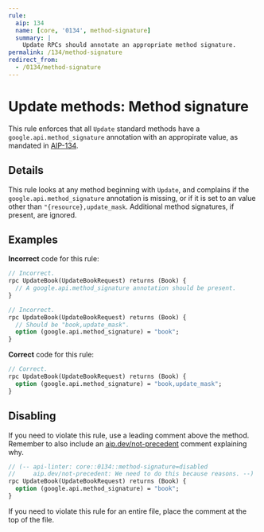 ```yaml
---
rule:
  aip: 134
  name: [core, '0134', method-signature]
  summary: |
    Update RPCs should annotate an appropriate method signature.
permalink: /134/method-signature
redirect_from:
  - /0134/method-signature
---
```


# Update methods: Method signature

This rule enforces that all `Update` standard methods have a
`google.api.method_signature` annotation with an appropirate value, as mandated
in [AIP-134][].

## Details

This rule looks at any method beginning with `Update`, and complains if the
`google.api.method_signature` annotation is missing, or if it is set to an
value other than `"{resource},update_mask`. Additional method signatures, if
present, are ignored.

## Examples

**Incorrect** code for this rule:

```proto
// Incorrect.
rpc UpdateBook(UpdateBookRequest) returns (Book) {
  // A google.api.method_signature annotation should be present.
}
```

```proto
// Incorrect.
rpc UpdateBook(UpdateBookRequest) returns (Book) {
  // Should be "book,update_mask".
  option (google.api.method_signature) = "book";
}
```

**Correct** code for this rule:

```proto
// Correct.
rpc UpdateBook(UpdateBookRequest) returns (Book) {
  option (google.api.method_signature) = "book,update_mask";
}
```

## Disabling

If you need to violate this rule, use a leading comment above the method.
Remember to also include an [aip.dev/not-precedent][] comment explaining why.

```proto
// (-- api-linter: core::0134::method-signature=disabled
//     aip.dev/not-precedent: We need to do this because reasons. --)
rpc UpdateBook(UpdateBookRequest) returns (Book) {
  option (google.api.method_signature) = "book";
}
```

If you need to violate this rule for an entire file, place the comment at the
top of the file.

[aip-134]: https://aip.dev/134
[aip.dev/not-precedent]: https://aip.dev/not-precedent
